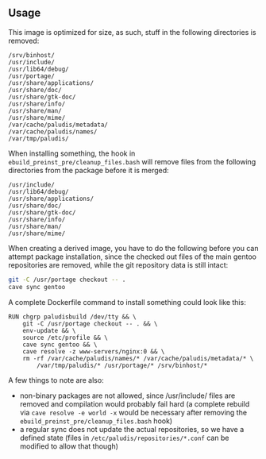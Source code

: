 ## Usage

This image is optimized for size, as such, stuff in the following
directories is removed:
```
/srv/binhost/
/usr/include/
/usr/lib64/debug/
/usr/portage/
/usr/share/applications/
/usr/share/doc/
/usr/share/gtk-doc/
/usr/share/info/
/usr/share/man/
/usr/share/mime/
/var/cache/paludis/metadata/
/var/cache/paludis/names/
/var/tmp/paludis/
```

When installing something, the hook in `ebuild_preinst_pre/cleanup_files.bash`
will remove files from the following directories from the package before
it is merged:
```
/usr/include/
/usr/lib64/debug/
/usr/share/applications/
/usr/share/doc/
/usr/share/gtk-doc/
/usr/share/info/
/usr/share/man/
/usr/share/mime/
```

When creating a derived image, you have to do the following before
you can attempt package installation, since the checked out files
of the main gentoo repositories are removed, while the git repository
data is still intact:
```sh
git -C /usr/portage checkout -- .
cave sync gentoo
```

A complete Dockerfile command to install something could look like this:
```
RUN chgrp paludisbuild /dev/tty && \
	git -C /usr/portage checkout -- . && \
	env-update && \
	source /etc/profile && \
	cave sync gentoo && \
	cave resolve -z www-servers/nginx:0 && \
	rm -rf /var/cache/paludis/names/* /var/cache/paludis/metadata/* \
		/var/tmp/paludis/* /usr/portage/* /srv/binhost/*
```

A few things to note are also:
* non-binary packages are not allowed, since /usr/include/ files are removed and compilation would probably fail hard (a complete rebuild via `cave resolve -e world -x` would be necessary after removing the `ebuild_preinst_pre/cleanup_files.bash` hook)
* a regular sync does not update the actual repositories, so we have a defined state (files in `/etc/paludis/repositories/*.conf` can be modified to allow that though)

